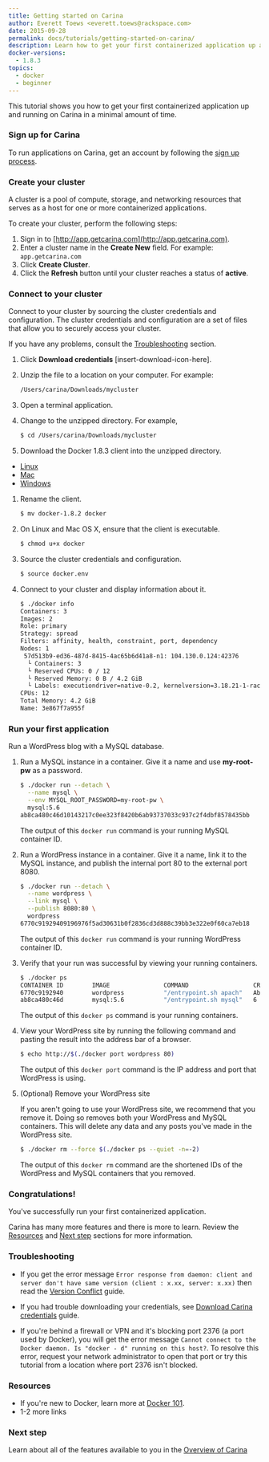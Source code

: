 ```yaml
---
title: Getting started on Carina
author: Everett Toews <everett.toews@rackspace.com>
date: 2015-09-28
permalink: docs/tutorials/getting-started-on-carina/
description: Learn how to get your first containerized application up and running on Carina in a minimal amount of time
docker-versions:
  - 1.8.3
topics:
  - docker
  - beginner
---
```


This tutorial shows you how to get your first containerized application up and running on Carina in a minimal amount of time.

### Sign up for Carina

To run applications on Carina, get an account by following the [sign up process](https://app.getcarina.com/managed).

### Create your cluster

A cluster is a pool of compute, storage, and networking resources that serves as a host for one or more containerized applications.

To create your cluster, perform the following steps:

1. Sign in to [http://app.getcarina.com](http://app.getcarina.com).
1. Enter a cluster name in the **Create New** field. For example: `app.getcarina.com`
1. Click **Create Cluster**.
1. Click the **Refresh** button until your cluster reaches a status of **active**.

### Connect to your cluster

Connect to your cluster by sourcing the cluster credentials and configuration. The cluster credentials and configuration are a set of files that allow you to securely access your cluster.

If you have any problems, consult the [Troubleshooting](#troubleshooting) section.

1. Click **Download credentials** [insert-download-icon-here].

1. Unzip the file to a location on your computer. For example:

    ```bash
    /Users/carina/Downloads/mycluster
    ```

1. Open a terminal application.

1. Change to the unzipped directory. For example,

    ```bash
    $ cd /Users/carina/Downloads/mycluster
    ```

1. Download the Docker 1.8.3 client into the unzipped directory.
 * [Linux](https://get.docker.com/builds/Linux/x86_64/docker-1.8.3)
 * [Mac](https://get.docker.com/builds/Darwin/x86_64/docker-1.8.3)
 * [Windows](https://get.docker.com/builds/Windows/x86_64/docker-1.8.3.exe)

1. Rename the client.

    ```bash
    $ mv docker-1.8.2 docker
    ```

1. On Linux and Mac OS X, ensure that the client is executable.

    ```bash
    $ chmod u+x docker
    ```

1. Source the cluster credentials and configuration.

    ```bash
    $ source docker.env
    ```

1. Connect to your cluster and display information about it.

    ```bash
    $ ./docker info
    Containers: 3
    Images: 2
    Role: primary
    Strategy: spread
    Filters: affinity, health, constraint, port, dependency
    Nodes: 1
     57d513b9-ed36-487d-8415-4ac65b6d41a8-n1: 104.130.0.124:42376
      └ Containers: 3
      └ Reserved CPUs: 0 / 12
      └ Reserved Memory: 0 B / 4.2 GiB
      └ Labels: executiondriver=native-0.2, kernelversion=3.18.21-1-rackos, operatingsystem=Debian GNU/Linux 7 (wheezy) (containerized), storagedriver=aufs
    CPUs: 12
    Total Memory: 4.2 GiB
    Name: 3e867f7a955f
    ```

### Run your first application

Run a WordPress blog with a MySQL database.

1. Run a MySQL instance in a container. Give it a name and use **my-root-pw** as a password.

  	```bash
  	$ ./docker run --detach \
      --name mysql \
      --env MYSQL_ROOT_PASSWORD=my-root-pw \
      mysql:5.6
    ab8ca480c46d10143217c0ee323f8420b6ab93737033c937c2f4dbf8578435bb
  	```

    The output of this `docker run` command is your running MySQL container ID.

1. Run a WordPress instance in a container. Give it a name, link it to the MySQL instance, and publish the internal port 80 to the external port 8080.

  	```bash
  	$ ./docker run --detach \
      --name wordpress \
      --link mysql \
      --publish 8080:80 \
      wordpress
    6770c91929409196976f5ad30631b0f2836cd3d888c39bb3e322e0f60ca7eb18
  	```

    The output of this `docker run` command is your running WordPress container ID.

1.	Verify that your run was successful by viewing your running containers.

    ```bash
    $ ./docker ps
    CONTAINER ID        IMAGE               COMMAND                  CREATED              STATUS              PORTS                        NAMES
    6770c9192940        wordpress           "/entrypoint.sh apach"   About a minute ago   Up About a minute   104.130.0.124:8080->80/tcp   57d513b9-ed36-487d-8415-4ac65b6d41a8-n1/wordpress
    ab8ca480c46d        mysql:5.6           "/entrypoint.sh mysql"   6 minutes ago        Up 6 minutes        3306/tcp                     57d513b9-ed36-487d-8415-4ac65b6d41a8-n1/mysql,57d513b9-ed36-487d-8415-4ac65b6d41a8-n1/wordpress/mysql
    ```

    The output of this `docker ps` command is your running containers.

1. View your WordPress site by running the following command and pasting the result into the address bar of a browser.

    ```bash
    $ echo http://$(./docker port wordpress 80)
    ```

    The output of this `docker port` command is the IP address and port that WordPress is using.

1. (Optional) Remove your WordPress site

    If you aren't going to use your WordPress site, we recommend that you remove it. Doing so removes both your WordPress and MySQL containers. This will delete any data and any posts you've made in the WordPress site.

    ```bash
    $ ./docker rm --force $(./docker ps --quiet -n=-2)
    ```

    The output of this `docker rm` command are the shortened IDs of the WordPress and MySQL containers that you removed.

### Congratulations!

You've successfully run your first containerized application.

Carina has many more features and there is more to learn. Review the [Resources](#resources) and [Next step](#next-step) sections for more information.

### Troubleshooting

* If you get the error message `Error response from daemon: client and server don't have same version (client : x.xx, server: x.xx)` then read the [Version Conflict](/docs/references/version-conflict) guide.

* If you had trouble downloading your credentials, see [Download Carina credentials](/docs/references/carina-credentials/) guide.

* If you're behind a firewall or VPN and it's blocking port 2376 (a port used by Docker), you will get the error message `Cannot connect to the Docker daemon. Is "docker - d" running on this host?`. To resolve this error, request your network administrator to open that port or try this tutorial from a location where port 2376 isn't blocked.

### Resources

* If you're new to Docker, learn more at [Docker 101](/docs/tutorials/002-docker-102).
* 1-2 more links

### Next step

Learn about all of the features available to you in the [Overview of Carina](/docs/tutorials/overview-of-carina)
